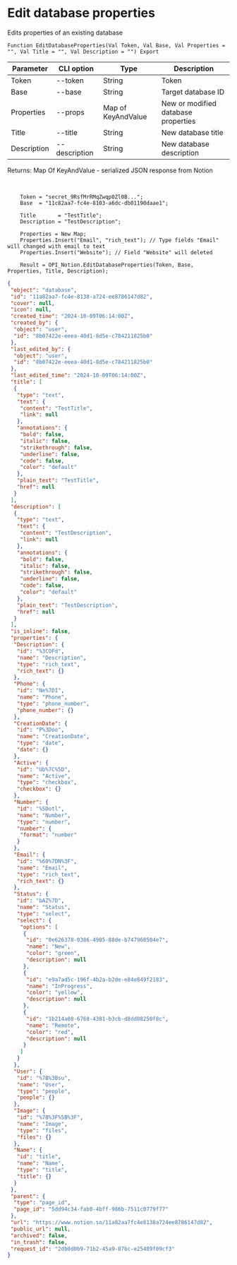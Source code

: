 ﻿---
sidebar_position: 3
---

# Edit database properties
 Edits properties of an existing database



`Function EditDatabaseProperties(Val Token, Val Base, Val Properties = "", Val Title = "", Val Description = "") Export`

  | Parameter | CLI option | Type | Description |
  |-|-|-|-|
  | Token | --token | String | Token |
  | Base | --base | String | Target database ID |
  | Properties | --props | Map of KeyAndValue | New or modified database properties |
  | Title | --title | String | New database title |
  | Description | --description | String | New database description |

  
  Returns:  Map Of KeyAndValue - serialized JSON response from Notion

<br/>




```bsl title="Code example"
    Token = "secret_9RsfMrRMqZwqp0Zl0B...";
    Base  = "11c82aa7-fc4e-8103-a6dc-db01190daae1";

    Title       = "TestTitle";
    Description = "TestDescription";

    Properties = New Map;
    Properties.Insert("Email", "rich_text"); // Type fields "Email" will changed with email to text
    Properties.Insert("Website"); // Field "Website" will deleted

    Result = OPI_Notion.EditDatabaseProperties(Token, Base, Properties, Title, Description);
```
 



```json title="Result"
{
 "object": "database",
 "id": "11a82aa7-fc4e-8138-a724-ee8786147d82",
 "cover": null,
 "icon": null,
 "created_time": "2024-10-09T06:14:00Z",
 "created_by": {
  "object": "user",
  "id": "8b07422e-eeea-40d1-8d5e-c784211825b0"
 },
 "last_edited_by": {
  "object": "user",
  "id": "8b07422e-eeea-40d1-8d5e-c784211825b0"
 },
 "last_edited_time": "2024-10-09T06:14:00Z",
 "title": [
  {
   "type": "text",
   "text": {
    "content": "TestTitle",
    "link": null
   },
   "annotations": {
    "bold": false,
    "italic": false,
    "strikethrough": false,
    "underline": false,
    "code": false,
    "color": "default"
   },
   "plain_text": "TestTitle",
   "href": null
  }
 ],
 "description": [
  {
   "type": "text",
   "text": {
    "content": "TestDescription",
    "link": null
   },
   "annotations": {
    "bold": false,
    "italic": false,
    "strikethrough": false,
    "underline": false,
    "code": false,
    "color": "default"
   },
   "plain_text": "TestDescription",
   "href": null
  }
 ],
 "is_inline": false,
 "properties": {
  "Description": {
   "id": "%3COFd",
   "name": "Description",
   "type": "rich_text",
   "rich_text": {}
  },
  "Phone": {
   "id": "Ne%7DI",
   "name": "Phone",
   "type": "phone_number",
   "phone_number": {}
  },
  "CreationDate": {
   "id": "P%3Doo",
   "name": "CreationDate",
   "type": "date",
   "date": {}
  },
  "Active": {
   "id": "Ub%7C%5D",
   "name": "Active",
   "type": "checkbox",
   "checkbox": {}
  },
  "Number": {
   "id": "%5Dotl",
   "name": "Number",
   "type": "number",
   "number": {
    "format": "number"
   }
  },
  "Email": {
   "id": "%60%7DN%3F",
   "name": "Email",
   "type": "rich_text",
   "rich_text": {}
  },
  "Status": {
   "id": "bAZ%7D",
   "name": "Status",
   "type": "select",
   "select": {
    "options": [
     {
      "id": "0e626378-0386-4985-88de-b747968504e7",
      "name": "New",
      "color": "green",
      "description": null
     },
     {
      "id": "e9a7ad5c-196f-4b2a-b2de-e84e849f2183",
      "name": "InProgress",
      "color": "yellow",
      "description": null
     },
     {
      "id": "1b214a08-6768-4381-b3cb-d8dd88250f8c",
      "name": "Remote",
      "color": "red",
      "description": null
     }
    ]
   }
  },
  "User": {
   "id": "%7B%3Bsu",
   "name": "User",
   "type": "people",
   "people": {}
  },
  "Image": {
   "id": "%7B%3F%5B%3F",
   "name": "Image",
   "type": "files",
   "files": {}
  },
  "Name": {
   "id": "title",
   "name": "Name",
   "type": "title",
   "title": {}
  }
 },
 "parent": {
  "type": "page_id",
  "page_id": "5dd94c34-fab0-4bff-986b-7511c0779f77"
 },
 "url": "https://www.notion.so/11a82aa7fc4e8138a724ee8786147d82",
 "public_url": null,
 "archived": false,
 "in_trash": false,
 "request_id": "2db0d0b9-71b2-45a9-87bc-e25489f09cf3"
}
```
